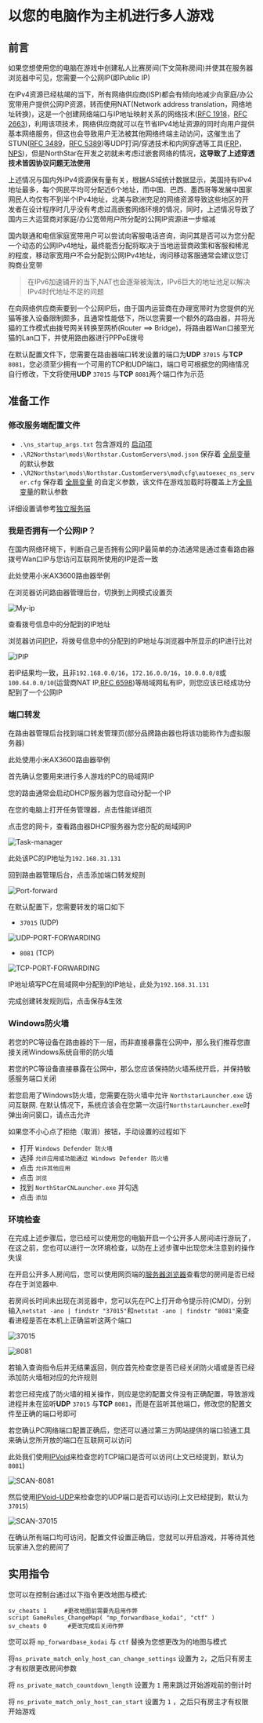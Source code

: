 # 以您的电脑作为主机进行多人游戏

## 前言

如果您想使用您的电脑在游戏中创建私人比赛房间(下文简称房间)并使其在服务器浏览器中可见，您需要一个公网IP(即Public IP)

在IPv4资源已经枯竭的当下，所有网络供应商(ISP)都会有倾向地减少向家庭/办公宽带用户提供公网IP资源，转而使用NAT(Network address translation，网络地址转换)，这是一个创建网络端口与IP地址映射关系的网络技术([RFC 1918](https://www.rfc-editor.org/rfc/rfc1918.html)，[RFC 2663](https://www.rfc-editor.org/rfc/rfc2663.html))，利用该项技术，网络供应商就可以在节省IPv4地址资源的同时向用户提供基本网络服务，但这也会导致用户无法被其他网络终端主动访问，这催生出了STUN([RFC 3489](https://www.rfc-editor.org/rfc/rfc3489.html)，[RFC 5389](https://www.rfc-editor.org/rfc/rfc5389.html))等UDP打洞/穿透技术和内网穿透等工具([FRP](https://github.com/fatedier/frp)，[NPS](https://github.com/ehang-io/nps))，但是NorthStar在开发之初就未考虑过嵌套网络的情况，**这导致了上述穿透技术皆因协议问题无法使用**

上述情况与国内外IPv4资源保有量有关，根据AS域统计数据显示，美国持有IPv4地址最多，每个网民平均可分配近6个地址，而中国、巴西、墨西哥等发展中国家网民人均仅有不到半个IPv4地址，北美与欧洲充足的网络资源导致这些地区的开发者在设计程序时几乎没有考虑过高嵌套网络环境的情况，同时，上述情况导致了国内三大运营商对家庭/办公宽带用户所分配的公网IP资源进一步缩减

国内联通和电信家庭宽带用户可以尝试向客服电话咨询，询问其是否可以为您分配一个动态的公网IPv4地址，最终能否分配将取决于当地运营商政策和客服和稀泥的程度，移动家宽用户不会分配到公网IPv4地址，询问移动客服通常会建议您订购商业宽带

> 在IPv6加速铺开的当下,NAT也会逐渐被淘汰，IPv6巨大的地址池足以解决IPv4时代地址不足的问题

在向网络供应商索要到一个公网IP后，由于国内运营商在办理宽带时为您提供的光猫等接入设备限制颇多，且通常性能低下，所以您需要一个额外的路由器，并将光猫的工作模式由拨号网关转换至网桥(Router ==> Bridge)，将路由器Wan口接至光猫的Lan口下，并使用路由器进行PPPoE拨号

在默认配置文件下，您需要在路由器端口转发设置的端口为**UDP** `37015` 与**TCP** `8081`，您必须至少拥有一个可用的TCP和UDP端口，端口号可根据您的网络情况自行修改，下文将使用**UDP** `37015` 与**TCP** `8081`两个端口作为示范

## 准备工作

### 修改服务端配置文件

* `.\ns_startup_args.txt` 
  包含游戏的 [启动项](servers/dedicated-server/README#启动项)
* `.\R2Northstar\mods\Northstar.CustomServers\mod.json` 
  保存着 [全局变量](servers/dedicated-server/README#全局变量) 的默认参数
* `.\R2Northstar\mods\Northstar.CustomServers\mod\cfg\autoexec_ns_server.cfg` 
  保存着 [全局变量](servers/dedicated-server/README#全局变量) 的自定义参数，该文件在游戏加载时将覆盖上方[全局变量](servers/dedicated-server/README#全局变量)的默认参数

详细设置请参考[独立服务端](servers/dedicated-server/README)

### 我是否拥有一个公网IP？

在国内网络环境下，判断自己是否拥有公网IP最简单的办法通常是通过查看路由器拨号Wan口IP与您访问互联网所使用的IP是否一致

此处使用小米AX3600路由器举例

在浏览器访问路由器管理后台，切换到上网模式设置页

![My-ip](../../assets/my-ip.png)

查看拨号信息中的分配到的IP地址

浏览器访问[IPIP](http://myip.ipip.net/)，将拨号信息中的分配到的IP地址与浏览器中所显示的IP进行比对

![IPIP](../../assets/ipip.png)

若IP结果均一致，且非`192.168.0.0/16`，`172.16.0.0/16`，`10.0.0.0/8`或`100.64.0.0/10`(运营商NAT IP,[RFC 6598](https://www.rfc-editor.org/rfc/rfc6598.html))等局域网私有IP，则您应该已经成功分配到了一个公网IP


### 端口转发

在路由器管理后台找到端口转发管理页(部分品牌路由器也将该功能称作为虚拟服务器)

此处使用小米AX3600路由器举例

首先确认您要用来进行多人游戏的PC的局域网IP

您的路由通常会启动DHCP服务器为您自动分配一个IP

在您的电脑上打开任务管理器，点击性能详细页

点击您的网卡，查看路由器DHCP服务器为您分配的局域网IP

![Task-manager](../../assets/task.png)

此处该PC的IP地址为`192.168.31.131`

回到路由器管理后台，点击添加端口转发规则

![Port-forward](../../assets/port-fowarfing-panel.png)

在默认配置下，您需要转发的端口如下

* `37015` (UDP)

![UDP-PORT-FORWARDING](../../assets/UDP-PORT-FORWARDING.png)

* `8081` (TCP)

![TCP-PORT-FORWARDING](../../assets/TCP-PORT-FORWARDING.png)

IP地址填写PC在局域网中分配到的IP地址，此处为`192.168.31.131`

完成创建转发规则后，点击保存&生效

### Windows防火墙

若您的PC等设备在路由器的下一层，而非直接暴露在公网中，那么我们推荐您直接关闭Windows系统自带的防火墙

若您的PC等设备直接暴露在公网中，那么您应该保持防火墙系统开启，并保持敏感服务端口关闭

若您启用了Windows防火墙，您需要在防火墙中允许 `NorthstarLauncher.exe` 访问互联网. 在默认情况下，系统应该会在您第一次运行`NorthstarLauncher.exe`时弹出询问窗口，请点击允许

如果您不小心点了拒绝（取消）按钮，手动设置的过程如下

* 打开 `Windows Defender 防火墙`
* 选择 `允许应用或功能通过 Windows Defender 防火墙`
* 点击 `允许其他应用`
* 点击 `浏览`
* 找到 `NorthStarCNLauncher.exe` 并勾选
* 点击 `添加`

### 环境检查

在完成上述步骤后，您已经可以使用您的电脑开启一个公开多人房间进行游玩了，在这之前，您也可以进行一次环境检查，以防在上述步骤中出现您未注意到的操作失误

在开启公开多人房间后，您可以使用网页端的[服务器浏览器](https://stats.northstar.cool)查看您的房间是否已经存在于浏览器中.

若房间长时间未出现在浏览器中，您可以先在PC上打开命令提示符(CMD)，分别输入`netstat -ano | findstr "37015"`和`netstat -ano | findstr "8081"`来查看进程是否在本机上正确监听这两个端口

![37015](../../assets/37015.png)

![8081](../../assets/8081.png)

若输入查询指令后并无结果返回，则应首先检查您是否已经关闭防火墙或是否已经添加防火墙相对应的允许规则

若您已经完成了防火墙的相关操作，则应是您的配置文件没有正确配置，导致游戏进程并未在监听**UDP** `37015` 与**TCP** `8081`，而是在监听其他端口，修改您的配置文件至正确的端口号即可

若您确认PC网络端口配置正确后，您还可以通过第三方网站提供的端口验通工具来确认您所开放的端口在互联网可以访问

此处我们使用[IPVoid](https://www.ipvoid.com/port-scan/)来检查您的TCP端口是否可以访问(上文已经提到，默认为 `8081`)

![SCAN-8081](../../assets/SCAN-8081.png)

然后使用[IPVoid-UDP](https://www.ipvoid.com/udp-port-scan/)来检查您的UDP端口是否可以访问(上文已经提到，默认为 `37015`)

![SCAN-37015](../../assets/SCAN-37015.png)

在确认所有端口均可访问，配置文件设置正确后，您就可以开启游戏，并等待其他玩家进入您的房间了

## 实用指令

您可以在控制台通过以下指令更改地图与模式:

```
sv_cheats 1     #更改地图前需要先启用作弊
script GameRules_ChangeMap( "mp_forwardbase_kodai", "ctf" )
sv_cheats 0      #更改完成后关闭作弊
```

您可以将 `mp_forwardbase_kodai` 与 `ctf` 替换为您想更改为的地图与模式 

将`ns_private_match_only_host_can_change_settings` 设置为 `2`，之后只有房主才有权限更改房间参数

将 `ns_private_match_countdown_length` 设置为 `1` 用来跳过开始游戏前的倒计时

将 `ns_private_match_only_host_can_start` 设置为 `1` ，之后只有房主才有权限开始游戏
